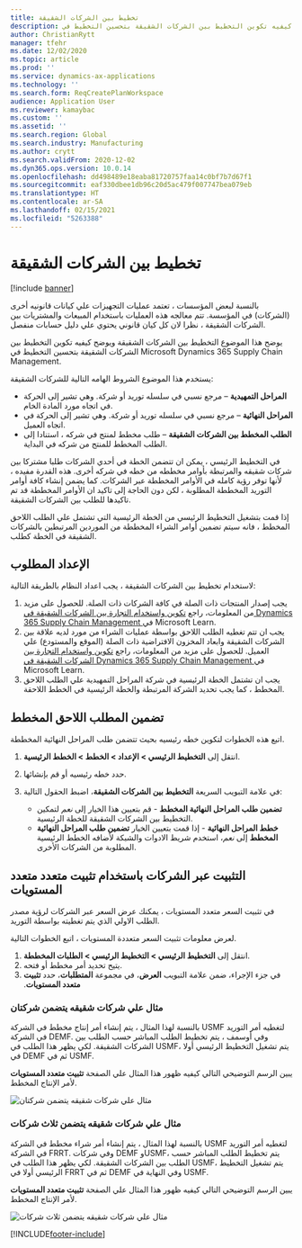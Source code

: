 ```yaml
---
title: تخطيط بين الشركات الشقيقة
description: يوضح هذا الموضوع التخطيط بين الشركات الشقيقة ويوضح كيفيه تكوين التخطيط بين الشركات الشقيقة بتحسين التخطيط في Microsoft Dynamics 365 Supply Chain Management.
author: ChristianRytt
manager: tfehr
ms.date: 12/02/2020
ms.topic: article
ms.prod: ''
ms.service: dynamics-ax-applications
ms.technology: ''
ms.search.form: ReqCreatePlanWorkspace
audience: Application User
ms.reviewer: kamaybac
ms.custom: ''
ms.assetid: ''
ms.search.region: Global
ms.search.industry: Manufacturing
ms.author: crytt
ms.search.validFrom: 2020-12-02
ms.dyn365.ops.version: 10.0.14
ms.openlocfilehash: dd498489e18eaba81720757faa14c0bf7b7d67f1
ms.sourcegitcommit: eaf330dbee1db96c20d5ac479f007747bea079eb
ms.translationtype: HT
ms.contentlocale: ar-SA
ms.lasthandoff: 02/15/2021
ms.locfileid: "5263388"
---
```

# <a name="intercompany-planning"></a>تخطيط بين الشركات الشقيقة

[!include [banner](../../includes/banner.md)]

بالنسبة لبعض المؤسسات ، تعتمد عمليات التجهيزات علي كيانات قانونيه أخرى (الشركات) في المؤسسة. تتم معالجه هذه العمليات باستخدام المبيعات والمشتريات بين الشركات الشقيقة ، نظرا لان كل كيان قانوني يحتوي علي دليل حسابات منفصل.

يوضح هذا الموضوع التخطيط بين الشركات الشقيقة ويوضح كيفيه تكوين التخطيط بين الشركات الشقيقة بتحسين التخطيط في Microsoft Dynamics 365 Supply Chain Management.

يستخدم هذا الموضوع الشروط الهامه التالية للشركات الشقيقة:

- **المراحل التمهيدية** – مرجع نسبي في سلسله توريد أو شركة. وهي تشير إلى الحركة في اتجاه مورد المادة الخام.
- **المراحل النهائية** – مرجع نسبي في سلسله توريد أو شركة. وهي تشير إلى الحركة في اتجاه العميل.
- **الطلب المخطط بين الشركات الشقيقة** – طلب مخطط لمنتج في شركه ، استنادا إلى الطلب المخطط للمنتج من شركه في البداية.

في التخطيط الرئيسي ، يمكن ان تتضمن الخطة في أحدي الشركات طلبا مشتركا بين شركات شقيقه والمرتبطة بأوامر مخططه من خطه في شركه أخرى. هذه القدرة مفيده ، لأنها توفر رؤية كامله في الأوامر المخططة عبر الشركات. كما يضمن إنشاء كافة أوامر التوريد المخططة المطلوبة ، لكن دون الحاجة إلى تاكيد ان الأوامر المخططة قد تم تاكيدها للطلب بين الشركات الشقيقة.

إذا قمت بتشغيل التخطيط الرئيسي من الخطة الرئيسية التي تشتمل علي الطلب اللاحق المخطط ، فانه سيتم تضمين أوامر الشراء المخططة من الموردين المرتبطين بالشركات الشقيقة في الخطة كطلب.

## <a name="required-setup"></a>الإعداد المطلوب

لاستخدام تخطيط بين الشركات الشقيقة ، يجب اعداد النظام بالطريقة التالية:

1. يجب إصدار المنتجات ذات الصلة في كافة الشركات ذات الصلة. للحصول على مزيد من المعلومات، راجع [تكوين واستخدام التجارة بين الشركات الشقيقة في Dynamics 365 Supply Chain Management ](https://docs.microsoft.com/learn/modules/configure-use-intercompany-trade-dyn365-supply-chain-mgmt/) في Microsoft Learn.
1. يجب ان تتم تغطيه الطلب اللاحق بواسطة عمليات الشراء من مورد لديه علاقة بين الشركات الشقيقة وابعاد المخزون الافتراضية ذات الصلة (الموقع والمستودع) علي العميل. للحصول على مزيد من المعلومات، راجع [تكوين واستخدام التجارة بين الشركات الشقيقة في Dynamics 365 Supply Chain Management ](https://docs.microsoft.com/learn/modules/configure-use-intercompany-trade-dyn365-supply-chain-mgmt/) في Microsoft Learn.
1. يجب ان تشتمل الخطة الرئيسية في شركة المراحل التمهيدية علي الطلب اللاحق المخطط ، كما يجب تحديد الشركة المرتبطة والخطة الرئيسية في الخطط اللاحقة.

## <a name="include-planned-downstream-demand"></a>تضمين المطلب اللاحق المخطط

اتبع هذه الخطوات لتكوين خطه رئيسيه بحيث تتضمن طلب المراحل النهائية المخططة.

1. انتقل إلى **التخطيط الرئيسي \> الإعداد \> الخطط \> الخطط الرئيسية**.
1. حدد خطه رئيسيه أو قم بإنشائها.
1. في علامة التبويب السريعة **التخطيط بين الشركات الشقيقة**، اضبط الحقول التالية:

    - **تضمين طلب المراحل النهائية المخطط** - قم بتعيين هذا الخيار إلى *نعم* لتمكين التخطيط بين الشركات الشقيقة للخطة الرئيسية.
    - **خطط المراحل النهائية** - إذا قمت بتعيين الخيار **تضمين طلب المراحل النهائية المخطط** إلى *نعم*، استخدم شريط الادوات والشبكة لأضافه الخطط الرئيسية المطلوبة من الشركات الأخرى.

## <a name="peg-across-companies-by-using-multilevel-pegging"></a>التثبيت عبر الشركات باستخدام تثبيت متعدد متعدد المستويات

في تثبيت السعر متعدد المستويات ، يمكنك عرض السعر عبر الشركات لرؤية مصدر الطلب الاولي الذي يتم تغطيته بواسطة التوريد.

لعرض معلومات تثبيت السعر متعددة المستويات ، اتبع الخطوات التالية.

1. انتقل إلى **التخطيط الرئيسي \> التخطيط الرئيسي \> الطلبات المخططة**.
1. يتيح تحديد أمر مخطط أو فتحه.
1. في جزء الإجراء، ضمن علامة التبويب **العرض**، في مجموعة **‏‫المتطلبات**، حدد **تثبيت متعدد المستويات**.

### <a name="intercompany-example-that-involves-two-companies"></a>مثال علي شركات شقيقه يتضمن شركتان

بالنسبة لهذا المثال ، يتم إنشاء أمر إنتاج مخطط في الشركة USMF لتغطيه أمر التوريد في الشركة DEMF. وفي أوسمف ، يتم تخطيط الطلب المباشر حسب الطلب بين الشركات الشقيقة. لكي يظهر هذا الطلب في USMF، يتم تشغيل التخطيط الرئيسي أولا في DEMF ثم في USMF.

يبين الرسم التوضيحي التالي كيفيه ظهور هذا المثال علي الصفحة **تثبيت متعدد المستويات** لأمر الإنتاج المخطط.

![مثال علي شركات شقيقه يتضمن شركتان](media/IntercompanyPlanning1.png)

### <a name="intercompany-example-that-involves-three-companies"></a>مثال علي شركات شقيقه يتضمن ثلاث شركات

بالنسبة لهذا المثال ، يتم إنشاء أمر شراء مخطط في الشركة USMF لتغطيه أمر التوريد في الشركة FRRT. وفي شركات DEMF وUSMF، يتم تخطيط الطلب المباشر حسب الطلب بين الشركات الشقيقة. لكي يظهر هذا الطلب في USMF، يتم تشغيل التخطيط الرئيسي أولا في FRRT ثم في DEMF وفي النهاية في USMF.

يبين الرسم التوضيحي التالي كيفيه ظهور هذا المثال علي الصفحة **تثبيت متعدد المستويات** لأمر الإنتاج المخطط.

![مثال علي شركات شقيقه يتضمن ثلاث شركات](media/IntercompanyPlanning2.png)


[!INCLUDE[footer-include](../../../includes/footer-banner.md)]